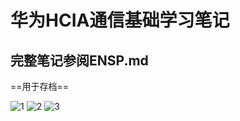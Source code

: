 # 华为HCIA通信基础学习笔记

## 完整笔记参阅ENSP.md

==用于存档==

![1](https://user-images.githubusercontent.com/70266699/187334732-80afb0da-20cb-4ab0-8fb6-bb7483528be6.png)
![2](https://user-images.githubusercontent.com/70266699/187334744-fad48a0e-f3b0-45be-ab90-b83dea372e2f.jpg)
![3](https://user-images.githubusercontent.com/70266699/187334691-88dbde27-8f31-4c09-ba25-57847e75969a.png)
